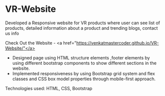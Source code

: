 # VR-Website
Developed a Responsive website for VR products where user can see list of products, detailed information about a product and trending blogs, contact us info

Check Out the Website - <a href="https://venkatmastercoder.github.io/VR-Website/"</a>

- Designed page using HTML structure elements ,footer elements by using different bootstrap components to show different sections in the website.
- Implemented responsiveness by using Bootstrap grid system and flex classes and CSS box model properties through mobile-first approach.

Technologies used: HTML, CSS, Bootstrap
